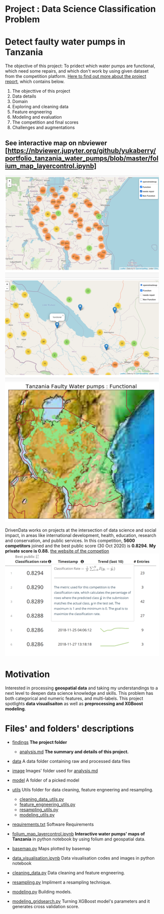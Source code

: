 # Project : Data Science Classification Problem
# Detect faulty water pumps in Tanzania

The objective of this project: To pridect which water pumps are functional, which need some repairs, and which don't work by using given dataset from the competition platform. [Here to find out more about the project report](https://github.com/yukaberry/portfolio_tanzania_water_pumps/blob/master/findings/analysis.md), which contains below. 

1. The objecttive of this project
2. Data details
3. Domain 
4. Exploring and cleaning data
5. Feature engneering
6. Modeling and evaluation
7. The competition and final scores
8. Challenges and augmentations

## See interactive map on nbviewer [https://nbviewer.jupyter.org/github/yukaberry/portfolio_tanzania_water_pumps/blob/master/folium_map_layercontrol.ipynb]

![foliummap](image/foliummap.png)
![foliummap2](image/foliummap2.png)
![basemap](image/func.PNG)


DrivenData works on projects at the intersection of data science and social impact, in areas like international development, health, education, research and conservation, and public services. 
In this competition, **5600 competitors** joined and the best public score (30 Oct 2020) is **0.8294**. **My private score is 0.88.** [the website of the competion](https://www.drivendata.org/competitions/7/pump-it-up-data-mining-the-water-table/page/23/)
![competition](image/competition.png)




# Motivation

Interested in processing **geospatial data** and taking my understandings to a next level to deepen data science knowledge and skills. This problem has both categorical and numeric features, and multi-labels. This project spotlights **data visualisaiton** as well as **preprocessing and XGBoost modeling**. 


# Files' and folders' descriptions
* [findings](https://github.com/yukaberry/portfolio_tanzania_water_pumps/tree/master/findings) **The project folder**
  - [analysis.md](https://github.com/yukaberry/portfolio_tanzania_water_pumps/blob/master/findings/analysis.md) **The summary and details of this project.**
* [data](https://github.com/yukaberry/portfolio_tanzania_water_pumps/tree/master/data) A data folder containing raw and processed data files
* [image](https://github.com/yukaberry/portfolio_tanzania_water_pumps/tree/master/image) Images' folder used for [analysis.md]()
* [model]() A folder of a picked model
* [utils](https://github.com/yukaberry/portfolio_tanzania_water_pumps/tree/master/utils) Utils folder for data cleaning, feature engneering and resampling. 
  - [cleaning_data_utils.py](https://github.com/yukaberry/portfolio_tanzania_water_pumps/blob/master/utils/cleaning_data_utils.py) 
  - [feature_engneering_utils.py](https://github.com/yukaberry/portfolio_tanzania_water_pumps/blob/master/utils/feature_engneering_utils.py)
  - [resampling_utils.py](https://github.com/yukaberry/portfolio_tanzania_water_pumps/blob/master/utils/resampling_utils.py)
  - [modeling_utils.py](https://github.com/yukaberry/portfolio_tanzania_water_pumps/blob/master/utils/modeling_utils.py)
* [requirements.txt](https://github.com/yukaberry/portfolio_tanzania_water_pumps/blob/master/requirements.txt) Software Requirements

* [folium_map_layercontrol.ipynb](https://nbviewer.jupyter.org/github/yukaberry/portfolio_tanzania_water_pumps/blob/master/folium_map_layercontrol.ipynb) **Interactive water pumps' maps of Tanzania** in python notebook by using folium and geospatial data.
* [basemap.py](https://github.com/yukaberry/portfolio_tanzania_water_pumps/blob/master/basemap.py) Maps plotted by basemap
* [data_visualisation.ipynb](https://github.com/yukaberry/portfolio_tanzania_water_pumps/blob/master/data_visualisation.ipynb) Data visualisation codes and images in python notebook
* [cleaning_data.py](https://github.com/yukaberry/portfolio_tanzania_water_pumps/blob/master/cleaning_data.py) Data cleaning and feature engneering.
* [resampling.py](https://github.com/yukaberry/portfolio_tanzania_water_pumps/blob/master/resampling.py) Impliment a resampling technique.
* [modeling.py](https://github.com/yukaberry/portfolio_tanzania_water_pumps/blob/master/modeling.py) Building models.
* [modeling_gridsearch.py](https://github.com/yukaberry/portfolio_tanzania_water_pumps/blob/master/modeling_gridsearch.py) Turning XGBoost model's parameters and it generates cross validation score.

  

  
  
  
  
  
  
  
  
  
  
  
  
  
  
  
  
  
  
  
  
  
  
